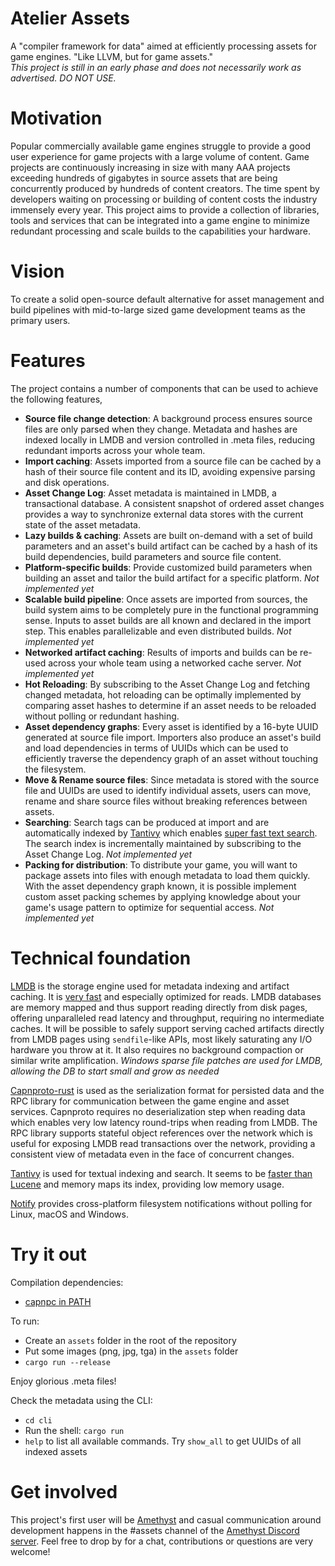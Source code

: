 # Atelier Assets
A "compiler framework for data" aimed at efficiently processing assets for game engines. 
"Like LLVM, but for game assets."  
_This project is still in an early phase and does not necessarily work as advertised. DO NOT USE._

# Motivation
Popular commercially available game engines struggle to provide a good user experience for game projects with a large volume of content. Game projects are continuously increasing in size with many AAA projects exceeding hundreds of gigabytes in source assets that are being concurrently produced by hundreds of content creators. The time spent by developers waiting on processing or building of content costs the industry immensely every year. This project aims to provide a collection of libraries, tools and services that can be integrated into a game engine to minimize redundant processing and scale builds to the capabilities your hardware. 

# Vision
To create a solid open-source default alternative for asset management and build pipelines with mid-to-large sized game development teams as the primary users.

# Features
The project contains a number of components that can be used to achieve the following features,
- **Source file change detection**: A background process ensures source files are only parsed when they change. Metadata and hashes are indexed locally in LMDB and version controlled in .meta files, reducing redundant imports across your whole team.
- **Import caching**: Assets imported from a source file can be cached by a hash of their source file content and its ID, avoiding expensive parsing and disk operations.
- **Asset Change Log**: Asset metadata is maintained in LMDB, a transactional database. A consistent snapshot of ordered asset changes provides a way to synchronize external data stores with the current state of the asset metadata.
- **Lazy builds & caching**: Assets are built on-demand with a set of build parameters and an asset's build artifact can be cached by a hash of its build dependencies, build parameters and source file content.
- **Platform-specific builds**: Provide customized build parameters when building an asset and tailor the build artifact for a specific platform. _Not implemented yet_
- **Scalable build pipeline**: Once assets are imported from sources, the build system aims to be completely pure in the functional programming sense. Inputs to asset builds are all known and declared in the import step. This enables parallelizable and even distributed builds. _Not implemented yet_
- **Networked artifact caching**: Results of imports and builds can be re-used across your whole team using a networked cache server. _Not implemented yet_
- **Hot Reloading**: By subscribing to the Asset Change Log and fetching changed metadata, hot reloading can be optimally implemented by comparing asset hashes to determine if an asset needs to be reloaded without polling or redundant hashing. 
- **Asset dependency graphs**: Every asset is identified by a 16-byte UUID generated at source file import. Importers also produce an asset's build and load dependencies in terms of UUIDs which can be used to efficiently traverse the dependency graph of an asset without touching the filesystem. 
- **Move & Rename source files**: Since metadata is stored with the source file and UUIDs are used to identify individual assets, users can move, rename and share source files without breaking references between assets.
- **Searching**: Search tags can be produced at import and are automatically indexed by [Tantivy](https://github.com/tantivy-search/tantivy) which enables [super fast text search](https://tantivy-search.github.io/bench/). The search index is incrementally maintained by subscribing to the Asset Change Log. _Not implemented yet_
- **Packing for distribution**: To distribute your game, you will want to package assets into files with enough metadata to load them quickly. With the asset dependency graph known, it is possible implement custom asset packing schemes by applying knowledge about your game's usage pattern to optimize for sequential access. _Not implemented yet_


# Technical foundation
[LMDB](http://www.lmdb.tech/doc/) is the storage engine used for metadata indexing and artifact caching. It is [very fast](http://lmdb.tech/bench/microbench/) and especially optimized for reads. LMDB databases are memory mapped and thus support reading directly from disk pages, offering unparalleled read latency and throughput, requiring no intermediate caches. It will be possible to safely support serving cached artifacts directly from LMDB pages using `sendfile`-like APIs, most likely saturating any I/O hardware you throw at it. It also requires no background compaction or similar write amplification.
_Windows sparse file patches are used for LMDB, allowing the DB to start small and grow as needed_

[Capnproto-rust](https://github.com/capnproto/capnproto-rust) is used as the serialization format for persisted data and the RPC library for communication between the game engine and asset services. Capnproto requires no deserialization step when reading data which enables very low latency round-trips when reading from LMDB. The RPC library supports stateful object references over the network which is useful for exposing LMDB read transactions over the network, providing a consistent view of metadata even in the face of concurrent changes.

[Tantivy](https://github.com/tantivy-search/tantivy) is used for textual indexing and search. It seems to be [faster than Lucene](https://github.com/tantivy-search/tantivy) and memory maps its index, providing low memory usage.

[Notify](https://github.com/passcod/notify) provides cross-platform filesystem notifications without polling for Linux, macOS and Windows.

# Try it out
Compilation dependencies:
- [capnpc in PATH](https://capnproto.org/install.html)

To run:
- Create an `assets` folder in the root of the repository
- Put some images (png, jpg, tga) in the `assets` folder
- `cargo run --release`

Enjoy glorious .meta files!

Check the metadata using the CLI:
- `cd cli`
- Run the shell: `cargo run`
- `help` to list all available commands. Try `show_all` to get UUIDs of all indexed assets

# Get involved
This project's first user will be [Amethyst](https://github.com/amethyst/amethyst) and casual communication around development happens in the #assets channel of the [Amethyst Discord server](https://discord.gg/amethyst). Feel free to drop by for a chat, contributions or questions are very welcome! 
